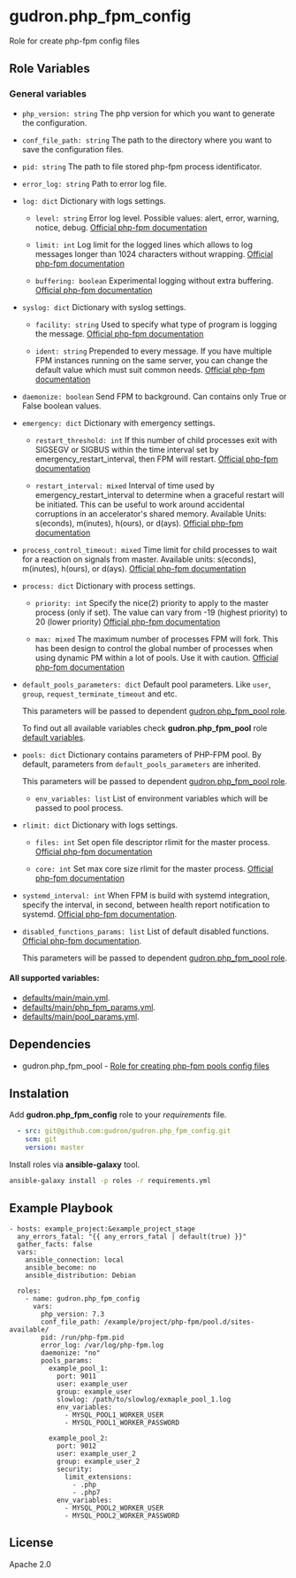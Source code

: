 gudron.php_fpm_config
=====================

Role for create php-fpm config files

Role Variables
--------------

### General variables

  * `php_version: string`
    The php version for which you want to generate the configuration.

  * `conf_file_path: string`
    The path to the directory where you want to save the configuration files.

  * `pid: string`
    The path to file stored php-fpm process identificator.

  * `error_log: string`
    Path to error log file.

  * `log: dict`
    Dictionary with logs settings.

    * `level: string`
      Error log level. Possible values: alert, error, warning, notice, debug. [Official php-fpm documentation](https://www.php.net/manual/en/install.fpm.configuration.php#log-level)

    * `limit: int`
      Log limit for the logged lines which allows to log messages longer than 1024 characters without wrapping. [Official php-fpm documentation](https://www.php.net/manual/en/install.fpm.configuration.php#log-limit)

    * `buffering: boolean`
      Experimental logging without extra buffering. [Official php-fpm documentation](https://www.php.net/manual/en/install.fpm.configuration.php#log-buffering)

  * `syslog: dict`
    Dictionary with syslog settings.

    * `facility: string`
      Used to specify what type of program is logging the message. [Official php-fpm documentation](https://www.php.net/manual/en/install.fpm.configuration.php#syslog-ident)

    * `ident: string`
      Prepended to every message. If you have multiple FPM instances running on the same server, you can change the default value which must suit common needs. [Official php-fpm documentation](https://www.php.net/manual/en/install.fpm.configuration.php#syslog-facility)

  * `daemonize: boolean`
    Send FPM to background. Can contains only True or False boolean values.

  * `emergency: dict`
    Dictionary with emergency settings.

    * `restart_threshold: int`
      If this number of child processes exit with SIGSEGV or SIGBUS within the time interval set by emergency_restart_interval, then FPM will restart. [Official php-fpm documentation](https://www.php.net/manual/en/install.fpm.configuration.php#emergency-restart-threshold)

    * `restart_interval: mixed`
      Interval of time used by emergency_restart_interval to determine when a graceful restart will be initiated. This can be useful to work around accidental corruptions in an accelerator's shared memory. Available Units: s(econds), m(inutes), h(ours), or d(ays). [Official php-fpm documentation](https://www.php.net/manual/en/install.fpm.configuration.php#emergency-restart-interval)

  * `process_control_timeout: mixed`
    Time limit for child processes to wait for a reaction on signals from master. Available units: s(econds), m(inutes), h(ours), or d(ays). [Official php-fpm documentation](https://www.php.net/manual/en/install.fpm.configuration.php#process-control-timeout)

  * `process: dict`
    Dictionary with process settings.

    * `priority: int`
      Specify the nice(2) priority to apply to the master process (only if set). The value can vary from -19 (highest priority) to 20 (lower priority) [Official php-fpm documentation](https://www.php.net/manual/en/install.fpm.configuration.php#process-priority)

    * `max: mixed`
      The maximum number of processes FPM will fork. This has been design to control the global number of processes when using dynamic PM within a lot of pools. Use it with caution. [Official php-fpm documentation](https://www.php.net/manual/en/install.fpm.configuration.php#process-max)

  * `default_pools_parameters: dict`
    Default pool parameters. Like `user`, `group`, `request_terminate_timeout` and etc.

    This parameters will be passed to dependent [gudron.php_fpm_pool role](https://github.com/gudron/gudron.nginx_vhost).

    To find out all available variables check **gudron.php_fpm_pool** role [default variables](https://github.com/gudron/gudron.php_fpm_pool/blob/master/defaults/main/main.yml).

  * `pools: dict`
    Dictionary contains parameters of PHP-FPM pool. By default, parameters from `default_pools_parameters` are inherited. 

    This parameters will be passed to dependent [gudron.php_fpm_pool role](https://github.com/gudron/gudron.nginx_vhost).

    * `env_variables: list`
      List of environment variables which will be passed to pool process.

  * `rlimit: dict`
    Dictionary with logs settings.

    * `files: int`
      Set open file descriptor rlimit for the master process. [Official php-fpm documentation](https://www.php.net/manual/en/install.fpm.configuration.php#rlimit-files-master)

    * `core: int`
      Set max core size rlimit for the master process. [Official php-fpm documentation](https://www.php.net/manual/en/install.fpm.configuration.php#rlimit-core-master)

  * `systemd_interval: int`
    When FPM is build with systemd integration, specify the interval, in second, between health report notification to systemd. [Official php-fpm documentation](https://www.php.net/manual/en/ini.core.php#systemd-interval).

  * `disabled_functions_params: list`
    List of default disabled functions. [Official php-fpm documentation](https://www.php.net/manual/en/ini.core.php#ini.disable-functions).

    This parameters will be passed to dependent [gudron.php_fpm_pool role](https://github.com/gudron/gudron.nginx_vhost).

#### All supported variables: 

  * [defaults/main/main.yml](defaults/main/main.yml).
  * [defaults/main/php_fpm_params.yml](defaults/main/php_fpm_params.yml).
  * [defaults/main/pool_params.yml](defaults/main/pool_params.yml).

Dependencies
------------

  * gudron.php_fpm_pool - [Role for creating php-fpm pools config files](https://github.com/gudron/gudron.php_fpm_pool)

Instalation
-----------

Add **gudron.php_fpm_config** role to your *requirements* file.

```yaml
  - src: git@github.com:gudron/gudron.php_fpm_config.git
    scm: git
    version: master
```

Install roles via **ansible-galaxy** tool.

```bash
ansible-galaxy install -p roles -r requirements.yml
```

Example Playbook
----------------

    - hosts: example_project:&example_project_stage
      any_errors_fatal: "{{ any_errors_fatal | default(true) }}"
      gather_facts: false
      vars:
        ansible_connection: local
        ansible_become: no
        ansible_distribution: Debian
            
      roles:
        - name: gudron.php_fpm_config
          vars: 
            php_version: 7.3
            conf_file_path: /example/project/php-fpm/pool.d/sites-available/
            pid: /run/php-fpm.pid
            error_log: /var/log/php-fpm.log
            daemonize: "no"
            pools_params:
              example_pool_1:
                port: 9011
                user: example_user
                group: example_user
                slowlog: /path/to/slowlog/exmaple_pool_1.log
                env_variables:
                  - MYSQL_POOL1_WORKER_USER
                  - MYSQL_POOL1_WORKER_PASSWORD

              example_pool_2:
                port: 9012
                user: example_user_2
                group: example_user_2
                security:
                  limit_extensions:
                    - .php
                    - .php7
                env_variables:
                  - MYSQL_POOL2_WORKER_USER
                  - MYSQL_POOL2_WORKER_PASSWORD

License
-------

Apache 2.0
